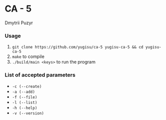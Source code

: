 # CA - 5

Dmytrii Puzyr

### Usage

1. `git clone https://github.com/yugisu/ca-5 yugisu-ca-5 && cd yugisu-ca-5`
1. `make` to compile
1. `./build/main <keys>` to run the program

### List of accepted parameters

- `-c (--create)`
- `-a (--add)`
- `-f (--file)`
- `-l (--list)`
- `-h (--help)`
- `-v (--version)`
